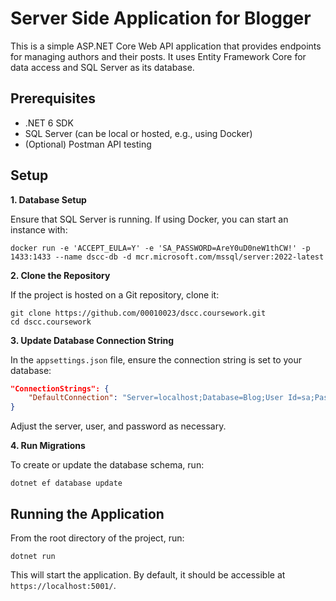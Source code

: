 # Server Side Application for Blogger

This is a simple ASP.NET Core Web API application that provides endpoints for managing authors and their posts. It uses Entity Framework Core for data access and SQL Server as its database.

## Prerequisites
- .NET 6 SDK
- SQL Server (can be local or hosted, e.g., using Docker)
- (Optional) Postman API testing

## Setup

**1. Database Setup**

Ensure that SQL Server is running. If using Docker, you can start an instance with:

```shell
docker run -e 'ACCEPT_EULA=Y' -e 'SA_PASSWORD=AreY0uD0neW1thCW!' -p 1433:1433 --name dscc-db -d mcr.microsoft.com/mssql/server:2022-latest
```

**2. Clone the Repository**

If the project is hosted on a Git repository, clone it:

```shell
git clone https://github.com/00010023/dscc.coursework.git
cd dscc.coursework
```

**3. Update Database Connection String**

In the `appsettings.json` file, ensure the connection string is set to your database:

```json
"ConnectionStrings": {
    "DefaultConnection": "Server=localhost;Database=Blog;User Id=sa;Password=AreY0uD0neW1thCW!;"
}
```

Adjust the server, user, and password as necessary.

**4. Run Migrations**

To create or update the database schema, run:

```shell
dotnet ef database update
```

## Running the Application

From the root directory of the project, run:

```shell
dotnet run
```

This will start the application. By default, it should be accessible at `https://localhost:5001/`.